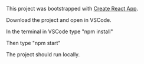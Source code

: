 This project was bootstrapped with [Create React App](https://github.com/facebook/create-react-app).

Download the project and open in VSCode. 

In the terminal in VSCode type "npm install"

Then type "npm start"

The project should run locally.
